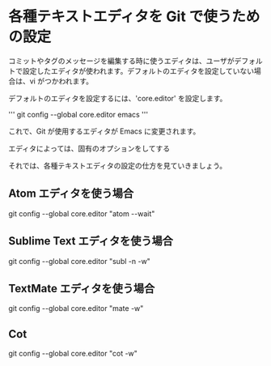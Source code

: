 # 各種テキストエディタを Git で使うための設定
コミットやタグのメッセージを編集する時に使うエディタは、ユーザがデフォルトで設定したエディタが使われます。デフォルトのエディタを設定していない場合は、vi がつかわれます。

デフォルトのエディタを設定するには、'core.editor' を設定します。

'''
git config --global core.editor emacs
'''

これで、Git が使用するエディタが Emacs に変更されます。

エディタによっては、固有のオプションをしてする


それでは、各種テキストエディタの設定の仕方を見ていきましょう。

## Atom エディタを使う場合

git config --global core.editor "atom --wait"


## Sublime Text エディタを使う場合


git config --global core.editor "subl -n -w"


## TextMate エディタを使う場合

git config --global core.editor "mate -w"


## Cot

git config --global core.editor "cot -w"


